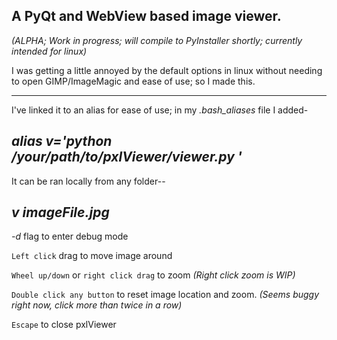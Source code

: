 A PyQt and WebView based image viewer.
-----------------------------------

*(ALPHA; Work in progress; will compile to PyInstaller shortly; currently intended for linux)*


I was getting a little annoyed by the default options in linux without needing to open GIMP/ImageMagic and ease of use; so I made this.

______________________________

I've linked it to an alias for ease of use; in my *.bash_aliases* file I added-

*alias v='python /your/path/to/pxlViewer/viewer.py '*
-----------------------------------

It can be ran locally from any folder--

*v imageFile.jpg*
-----------------------------------

*-d*    flag to enter debug mode

`Left click` drag to move image around

`Wheel up/down` or `right click drag` to zoom *(Right click zoom is WIP)*

`Double click any button` to reset image location and zoom. *(Seems buggy right now, click more than twice in a row)*

`Escape` to close pxlViewer
